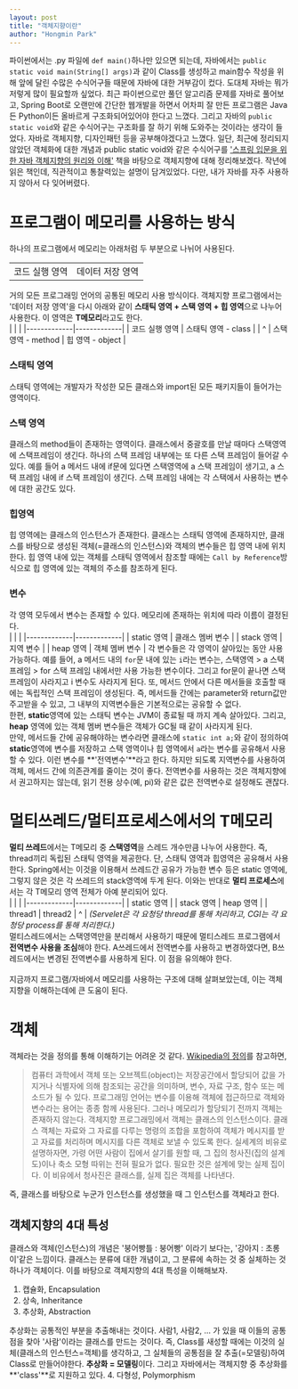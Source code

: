 ```yaml
---
layout: post
title: "객체지향이란"
author: "Hongmin Park"
---
```

파이썬에서는 .py 파일에 `def main()`하나만 있으면 되는데, 자바에서는 `public static void main(String[] args)`과 같이 Class를 생성하고 main함수 작성을 위해 앞에 달린 수많은 수식어구들 때문에 자바에 대한 거부감이 컸다. 도대체 자바는 뭐가 저렇게 많이 필요할까 싶었다. 최근 파이썬으로만 풀던 알고리즘 문제를 자바로 풀어보고, Spring Boot로 오랜만에 간단한 웹개발을 하면서 어차피 잘 만든 프로그램은 Java든 Python이든 올바르게 구조화되어있어야 한다고 느꼈다. 그리고 자바의 `public static void`와 같은 수식어구는 구조화를 잘 하기 위해 도와주는 것이라는 생각이 들었다. 자바로 객체지향, 디자인패턴 등을 공부해야겠다고 느꼈다. 일단, 최근에 정리되지 않았던 객체화에 대한 개념과 public static void와 같은 수식어구를 ['스프링 입문을 위한 자바 객체지향의 원리와 이해'](http://book.interpark.com/product/BookDisplay.do?_method=detail&sc.prdNo=237559903&gclid=Cj0KCQjwivbsBRDsARIsADyISJ-wgIxfw6kbliBapVM2UFu6oRs7K8iUwhMEu37h-bVYqfjPbnR1ysgaAtymEALw_wcB) 책을 바탕으로 객체지향에 대해 정리해보겠다. 작년에 읽은 책인데, 직관적이고 통찰력있는 설명이 담겨있었다. 다만, 내가 자바를 자주 사용하지 않아서 다 잊어버렸다. 

# 프로그램이 메모리를 사용하는 방식
하나의 프로그램에서 메모리는 아래처럼 두 부분으로 나뉘어 사용된다. <br>
<table>
    <tr>
        <td>코드 실행 영역</td>
        <td>데이터 저장 영역</td>
    </tr>
</table>


거의 모든 프로그래밍 언어의 공통된 메모리 사용 방식이다. 객체지향 프로그램에서는 '데이터 저장 영역'을 다시 아래와 같이 **스태틱 영역 + 스택 영역 + 힙 영역**으로 나누어 사용한다. 이 영역은 **T메모리**라고도 한다.<br>
| <!-- -->    | <!-- -->    |
|-------------|-------------|
| 코드 실행 영역 |          스태틱 영역 - class         |
| ^           | 스택 영역 - method | 힙 영역 - object |

### 스태틱 영역
스태틱 영역에는 개발자가 작성한 모든 클래스와 import된 모든 패키지들이 들어가는 영역이다.
### 스택 영역
클래스의 method들이 존재하는 영역이다. 클래스에서 중괄호를 만날 때마다 스택영역에 스택프레임이 생긴다. 하나의 스택 프레임 내부에는 또 다른 스택 프레임이 들어갈 수 있다. 예를 들어 a 메서드 내에 if문에 있다면 스택영역에 a 스택 프레임이 생기고, a 스택 프레임 내에 if 스택 프레임이 생긴다. 스택 프레임 내에는 각 스택에서 사용하는 변수에 대한 공간도 있다. <br>
### 힙영역
힙 영역에는 클래스의 인스턴스가 존재한다. 클래스는 스태틱 영역에 존재하지만, 클래스를 바탕으로 생성된 객체(=클래스의 인스턴스)와 객체의 변수들은 힙 영역 내에 위치한다. 힙 영역 내에 있는 객체를 스태틱 영역에서 참조할 때에는 `Call by Reference`방식으로 힙 영역에 있는 객체의 주소를 참조하게 된다.  
### 변수
각 영역 모두에서 변수는 존재할 수 있다. 메모리에 존재하는 위치에 따라 이름이 결정된다.<br>
| <!-- -->    | <!-- -->    |
|-------------|-------------|
| static 영역 | 클래스 멤버 변수 |
| stack 영역 | 지역 변수 |
| heap 영역 | 객체 멤버 변수 |
각 변수들은 각 영역이 살아있는 동안 사용가능하다. 예를 들어, a 메서드 내의 `for`문 내에 있는 `i`라는 변수는, 스택영역 > a 스택 프레임 > for 스택 프레임 내에서만 사용 가능한 변수이다. 그리고 for문이 끝나면 스택 프레임이 사라지고 i 변수도 사라지게 된다. 또, 메서드 안에서 다른 메서들을 호출할 때에는 독립적인 스택 프레임이 생성된다. 즉, 메서드들 간에는 parameter와 return값만 주고받을 수 있고, 그 내부의 지역변수들은 기본적으로는 공유할 수 없다. <br>
한편, **static**영역에 있는 스태틱 변수는 JVM이 종료될 때 까지 계속 살아있다. 그리고, **heap** 영역에 있는 객체 멤버 변수들은 객체가 GC될 때 같이 사라지게 된다.<br>
만약, 메서드들 간에 공유해야하는 변수라면 클래스에 `static int a;`와 같이 정의하여 **static**영역에 변수를 저장하고 스택 영역이나 힙 영역에서 `a`라는 변수를 공유해서 사용할 수 있다. 이런 변수를 **'전역변수'**라고 한다. 하지만 되도록 지역변수를 사용하여 객체, 메서드 간에 의존관계를 줄이는 것이 좋다. 전역변수를 사용하는 것은 객체지향에서 권고하지는 않는데, 읽기 전용 상수(예, pi)와 같은 값은 전역변수로 설정해도 괜찮다. 

# 멀티쓰레드/멀티프로세스에서의 T메모리
**멀티 쓰레드**에서는 T메모리 중 **스택영역**을 스레드 개수만큼 나누어 사용한다. 즉, thread끼리 독립된 스태틱 영역을 제공한다. 단, 스태틱 영역과 힙영역은 공유해서 사용한다. Spring에서는 이것을 이용해서 쓰레드간 공유가 가능한 변수 등은 static 영역에, 그렇지 않은 것은 각 쓰레드의 stack영역에 두게 된다. 이와는 반대로 **멀티 프로세스**에서는 각 T메모리 영역 전체가 아예 분리되어 있다.<br>
| <!-- -->    | <!-- -->    |
|-------------|-------------|
| static 영역                       |
| stack 영역         |    heap 영역  |
| thread1 | thread2 | ^            |
*(Servelet은 각 요청당 thread를 통해 처리하고, CGI는 각 요청당 process를 통해 처리한다.)*
<br>
멀티스레드에서는 스택영역만을 분리해서 사용하기 때문에 멀티스레드 프로그램에서 **전역변수 사용을 조심**해야 한다. A쓰레드에서 전역변수를 사용하고 변경하였다면, B쓰레드에서는 변경된 전역변수를 사용하게 된다. 이 점을 유의해야 한다.
<br><br>
지금까지 프로그램/자바에서 메모리를 사용하는 구조에 대해 살펴보았는데, 이는 객체지향을 이해하는데에 큰 도움이 된다.

# 객체
객체라는 것을 정의를 통해 이해하기는 어려운 것 같다. [Wikipedia의 정의](https://ko.wikipedia.org/wiki/%EA%B0%9D%EC%B2%B4_(%EC%BB%B4%ED%93%A8%ED%84%B0_%EA%B3%BC%ED%95%99))를 참고하면, 
> 컴퓨터 과학에서 객체 또는 오브젝트(object)는 저장공간에서 할당되어 값을 가지거나 식별자에 의해 참조되는 공간을 의미하며, 변수, 자료 구조, 함수 또는 메소드가 될 수 있다. 프로그래밍 언어는 변수를 이용해 객체에 접근하므로 객체와 변수라는 용어는 종종 함께 사용된다. 그러나 메모리가 할당되기 전까지 객체는 존재하지 않는다.
> 객체지향 프로그래밍에서 객체는 클래스의 인스턴스이다. 클래스 객체는 자료와 그 자료를 다루는 명령의 조합을 포함하여 객체가 메시지를 받고 자료를 처리하며 메시지를 다른 객체로 보낼 수 있도록 한다. 실세계의 비유로 설명하자면, 가령 어떤 사람이 집에서 살기를 원할 때, 그 집의 청사진(집의 설계도)이나 축소 모형 따위는 전혀 필요가 없다. 필요한 것은 설계에 맞는 실제 집이다. 이 비유에서 청사진은 클래스를, 실제 집은 객체를 나타낸다.

즉, 클래스를 바탕으로 누군가 인스턴스를 생성했을 때 그 인스턴스를 객체라고 한다. 
## 객체지향의 4대 특성
클래스와 객체(인스턴스)의 개념은 '붕어빵틀 : 붕어빵' 이라기 보다는, '강아지 : 초롱이'같은 느낌이다. 클래스는 분류에 대한 개념이고, 그 분류에 속하는 것 중 실체하는 것 하나가 객체이다. 이를 바탕으로 객체지향의 4대 특성을 이해해보자.
1. 캡슐화, Encapsulation
2. 상속, Inheritance
3. 추상화, Abstraction

추상화는 공통적인 부분을 추출해내는 것이다. 사람1, 사람2, ... 가 있을 때 이들의 공통점을 찾아 '사람'이라는 클래스를 만드는 것이다. 즉, Class를 새성할 때에는 이것의 실체(클래스의 인스턴스=객체)를 생각하고, 그 실체들의 공통점을 잘 추출(=모델링)하여 Class로 만들어야한다. **추상화 = 모델링**이다. 그리고 자바에서는 객체지향 중 추상화를 **'class'**로 지원하고 있다.
4. 다형성, Polymorphism





